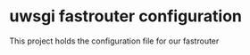 uwsgi fastrouter configuration
=====

This project holds the configuration file for our fastrouter


